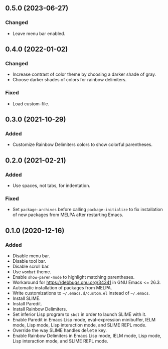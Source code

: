 0.5.0 (2023-06-27)
------------------

### Changed

- Leave menu bar enabled.


0.4.0 (2022-01-02)
------------------

### Changed

- Increase contrast of color theme by choosing a darker shade of gray.
- Choose darker shades of colors for rainbow delimiters.


### Fixed

- Load custom-file.


0.3.0 (2021-10-29)
------------------

### Added

- Customize Rainbow Delimiters colors to show colorful parentheses.


0.2.0 (2021-02-21)
------------------

### Added

- Use spaces, not tabs, for indentation.


### Fixed

- Set `package-archives` before calling `package-initialize` to fix
  installation of new packages from MELPA after restarting Emacs.


0.1.0 (2020-12-16)
------------------

### Added

- Disable menu bar.
- Disable tool bar.
- Disable scroll bar.
- Use `wombat` theme.
- Enable `show-paren-mode` to highlight matching parentheses.
- Workaround for https://debbugs.gnu.org/34341 in GNU Emacs <= 26.3.
- Automatic installation of packages from MELPA.
- Write customizations to `~/.emacs.d/custom.el` instead of `~/.emacs`.
- Install SLIME.
- Install Paredit.
- Install Rainbow Delimiters.
- Set inferior Lisp program to `sbcl` in order to launch SLIME with it.
- Enable Paredit in Emacs Lisp mode, eval-expression minibuffer, IELM
  mode, Lisp mode, Lisp interaction mode, and SLIME REPL mode.
- Override the way SLIME handles <kbd>delete</kbd> key.
- Enable Rainbow Delimiters in Emacs Lisp mode, IELM mode, Lisp mode,
  Lisp interaction mode, and SLIME REPL mode.
